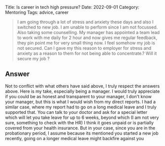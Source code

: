 Title: Is career in tech high pressure?
Date: 2022-09-01
Category: Mentoring
Tags: advice, career

> I am going through a lot of stress and anxiety these days and also I switched to new job. I am unable to perform since I am not focussed. Also taking some counselling. My manager has appointed a team lead to work with me daily for 2 hour and now gives me regular feedback, they pin point me for very small thing now. I feel somehow my job is not secured. Can I gave my this reason to employer for stress and anxiety as a reason to them for not being able to concentrate.? Will it secure my job ? 

## Answer

Not to conflict with what others have said above, I truly respect the answers above. Here is my take, especially being a manager.
I would truly appreciate if you could be as honest and transparent to your manager, I don't know your manager, but this is what I would wish from my direct reports.
I had a similar case, where my report had to go on a long medical leave and I truly supported that. You can talk to your doctor and ask for a special letter which will let you take leave for up to 6 weeks, beyond which (I am not very sure, something to check with the HR) I think it goes unpaid or is partially covered from your health insurance.
But in your case, since you are in the probationary period, I assume because its mentioned you started a new job recently, going on a longer medical leave might backfire against you
